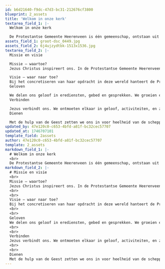 ```yaml
---
id: b6d21640-f9dc-47d3-bc31-212676cf3800
blueprint: 2_assets
title: 'Welkom in onze kerk'
textarea_field_1: |-
  Welkom in onze kerk

  De Protestantse Gemeente Heerenveen is één gemeenschap, ontstaan uit een fusie van meerdere wijkgemeenten. Geïnspireerd door Jezus en de Geest van God, noemen we ons een bevlogen gemeenschap waarin iedereen welkom is, als lid of gast. Samen vieren we en letten we op elkaar, met aandacht voor gerechtigheid, zowel lokaal als wereldwijd.
assets_field_1: groot-dsc_0449.jpg
assets_field_2: 6j4ujzydtbk-1513x1536.jpg
textarea_field_2: |-
  Missie en visie	

  Missie – waartoe?
  Jezus Christus inspireert ons. In de Protestantse Gemeente Heerenveen willen we, met Zijn Geest, Gods liefde beantwoorden. Samen vormen we een veelkleurige gemeenschap van gelovigen en zoekenden, sterk met elkaar verbonden.

  Visie – waar naar toe?
  Bij het concretiseren van haar opdracht in deze wereld hanteert de Protestantse Gemeente Heerenveen  een drietal kernwoorden: geloven, verbinden en dienen.
  Geloven

  We delen ons geloof in erediensten, gebed en gesprekken. We groeien en leren in geloof, zowel persoonlijk als in de samenleving.
  Verbinden

  Jezus verbindt ons. We ontmoeten elkaar in geloof, activiteiten, en zorg voor elkaar. We streven naar gerechtigheid, vrede en voortdurende groei als gemeenschap.
  Dienen

  Met de hulp van de Geest zetten we ons in voor heelheid van de schepping en dienstbaarheid, zowel lokaal als wereldwijd.
updated_by: 47e120c0-c653-4bfd-a81f-bc32cec57707
updated_at: 1746707101
template_field: 2assets
author: 47e120c0-c653-4bfd-a81f-bc32cec57707
template: 2_assets
markdown_field_1: |-
  # Welkom in onze kerk
  <br>
  De Protestantse Gemeente Heerenveen is één gemeenschap, ontstaan uit een fusie van meerdere wijkgemeenten. Geïnspireerd door Jezus en de Geest van God, noemen we ons een bevlogen gemeenschap waarin iedereen welkom is, als lid of gast. Samen vieren we en letten we op elkaar, met aandacht voor gerechtigheid, zowel lokaal als wereldwijd.
markdown_field_2: |-
  # Missie en visie	
  <br>
  Missie – waartoe?
  Jezus Christus inspireert ons. In de Protestantse Gemeente Heerenveen willen we, met Zijn Geest, Gods liefde beantwoorden. Samen vormen we een veelkleurige gemeenschap van gelovigen en zoekenden, sterk met elkaar verbonden.
  <br>
  <br>
  Visie – waar naar toe?
  Bij het concretiseren van haar opdracht in deze wereld hanteert de Protestantse Gemeente Heerenveen  een drietal kernwoorden: geloven, verbinden en dienen.
  <br>
  <br>
  Geloven
  We delen ons geloof in erediensten, gebed en gesprekken. We groeien en leren in geloof, zowel persoonlijk als in de samenleving.
  <br>
  <br>
  Verbinden
  Jezus verbindt ons. We ontmoeten elkaar in geloof, activiteiten, en zorg voor elkaar. We streven naar gerechtigheid, vrede en voortdurende groei als gemeenschap.
  <br>
  <br>
  Dienen
  Met de hulp van de Geest zetten we ons in voor heelheid van de schepping en dienstbaarheid, zowel lokaal als wereldwijd.
---
```


